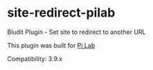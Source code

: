 # site-redirect-pilab
Bludit Plugin - Set site to redirect to another URL

This plugin was built for [Pi Lab](https://pilab.dev)

Compatibility: 3.9.x
